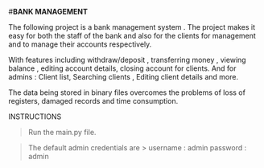 
#**BANK MANAGEMENT**

The following project is a bank management system . The project makes it easy for both the staff of 
the bank and also for the clients for management and to manage their accounts respectively. 

With features including withdraw/deposit , transferring money , viewing balance , editing account details,
closing account for clients. And for admins : Client list, Searching clients , Editing client details and more.

The data being stored in binary files overcomes the problems of loss of registers, damaged records and time
consumption.



INSTRUCTIONS
	
>Run the main.py file.

>The default admin credentials are > username : admin
				       password : admin
